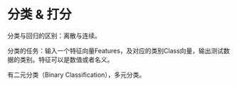 # 分类 & 打分 

分类与回归的区别：离散与连续。

分类的任务：输入一个特征向量Features，及对应的类别Class向量，输出测试数据的类别。特征可以是数值或者名义。

有二元分类（Binary Classification），多元分类。